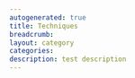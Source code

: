 ```yaml
---
autogenerated: true
title: Techniques
breadcrumb: 
layout: category
categories: 
description: test description
---
```


